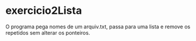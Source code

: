 # exercicio2Lista
O programa pega nomes de um arquiv.txt, passa para uma lista e remove os repetidos sem alterar os ponteiros.

